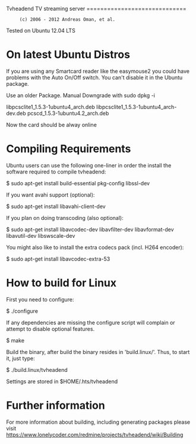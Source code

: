 Tvheadend TV streaming server
		    =============================

		 (c) 2006 - 2012 Andreas Öman, et al.

Tested on Ubuntu 12.04 LTS


On latest Ubuntu Distros
========================

If you are using any Smartcard reader like the easymouse2 you could have problems
with the Auto On/Off switch. You can't disable it in the Ubuntu package.

Use an older Package.
Manual Downgrade with sudo dpkg -i <package>

libpcsclite1_1.5.3-1ubuntu4_arch.deb
libpcsclite1_1.5.3-1ubuntu4_arch-dev.deb
pcscd_1.5.3-1ubuntu4.2_arch.deb

Now the card should be alway online

Compiling Requirements
======================
Ubuntu users can use the following one-liner in order the install the
software required to compile tvheadend:

$ sudo apt-get install build-essential pkg-config libssl-dev 

If you want avahi support (optional):

$ sudo apt-get install libavahi-client-dev

If you plan on doing transcoding (also optional):

$ sudo apt-get install libavcodec-dev libavfilter-dev libavformat-dev libavutil-dev libswscale-dev

You might also like to install the extra codecs pack (incl. H264 encoder):

$ sudo apt-get install libavcodec-extra-53

How to build for Linux
======================

First you need to configure:

$ ./configure

If any dependencies are missing the configure script will complain or attempt
to disable optional features.

$ make

Build the binary, after build the binary resides in 'build.linux/'.
Thus, to start it, just type:

$ ./build.linux/tvheadend

Settings are stored in $HOME/.hts/tvheadend

Further information
===================

For more information about building, including generating packages please
visit https://www.lonelycoder.com/redmine/projects/tvheadend/wiki/Building
